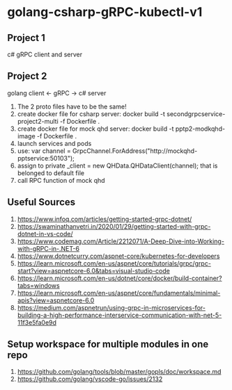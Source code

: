 # golang-csharp-gRPC-kubectl-v1

## Project 1
c# gRPC client and server

## Project 2
golang client <- gRPC -> c# server
1. The 2 proto files have to be the same!
2. create docker file for csharp server: docker build -t secondgrpcservice-project2-multi -f Dockerfile .
3. create docker file for mock qhd server: docker build -t pptp2-modkqhd-image -f Dockerfile .
4. launch services and pods
5. use: var channel = GrpcChannel.ForAddress("http://mockqhd-pptservice:50103"); 
6. assign to private _client = new QHData.QHDataClient(channel); that is belonged to default file
7. call RPC function of mock qhd

## Useful Sources
1. https://www.infoq.com/articles/getting-started-grpc-dotnet/
2. https://swaminathanvetri.in/2020/01/29/getting-started-with-grpc-dotnet-in-vs-code/
3. https://www.codemag.com/Article/2212071/A-Deep-Dive-into-Working-with-gRPC-in-.NET-6
4. https://www.dotnetcurry.com/aspnet-core/kubernetes-for-developers
5. https://learn.microsoft.com/en-us/aspnet/core/tutorials/grpc/grpc-start?view=aspnetcore-6.0&tabs=visual-studio-code
6. https://learn.microsoft.com/en-us/dotnet/core/docker/build-container?tabs=windows
7. https://learn.microsoft.com/en-us/aspnet/core/fundamentals/minimal-apis?view=aspnetcore-6.0
8. https://medium.com/aspnetrun/using-grpc-in-microservices-for-building-a-high-performance-interservice-communication-with-net-5-11f3e5fa0e9d

## Setup workspace for multiple modules in one repo
1. https://github.com/golang/tools/blob/master/gopls/doc/workspace.md
2. https://github.com/golang/vscode-go/issues/2132